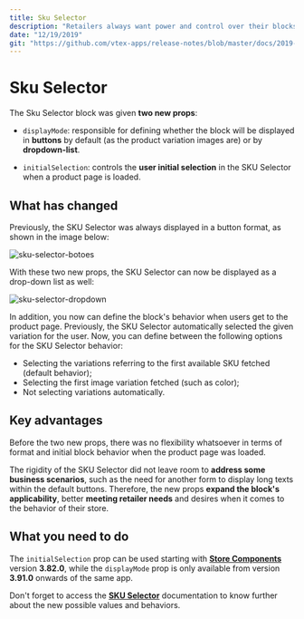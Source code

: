 ```yaml
---
title: Sku Selector
description: "Retailers always want power and control over their blocks. Not that I'm judging them, since they're more than right to want as much flexibility as possible for their stores. Therefore, meeting demand, new SKU Selector props (`initialSelection` and `displayMode`) are now here to get rid of block rigidity."
date: "12/19/2019"
git: "https://github.com/vtex-apps/release-notes/blob/master/docs/2019-week-48-49-50-51.md/sku-selector.md"
---
```


# Sku Selector

The Sku Selector block was given **two new props**: 

- `displayMode`: responsible for defining whether the block will be displayed in **buttons** by default (as the product variation images are) or by **dropdown-list**. 

- `initialSelection`: controls the **user initial selection** in the SKU Selector when a product page is loaded. 

## What has changed

Previously, the SKU Selector was always displayed in a button format, as shown in the image below:

![sku-selector-botoes](https://user-images.githubusercontent.com/52087100/71180509-1946ff00-2251-11ea-9606-3e7943df5be0.gif)

With these two new props, the SKU Selector can now be displayed as a drop-down list as well: 

![sku-selector-dropdown](https://user-images.githubusercontent.com/52087100/71180513-1946ff00-2251-11ea-8ec1-fa589ddc4ba4.gif)

In addition, you now can define the block's behavior when users get to the product page. Previously, the SKU Selector automatically selected the given variation for the user. Now, you can define between the following options for the SKU Selector behavior: 

- Selecting the variations referring to the first available SKU fetched (default behavior);
- Selecting the first image variation fetched (such as color);
- Not selecting variations automatically. 

## Key advantages 

Before the two new props, there was no flexibility whatsoever in terms of format and initial block behavior when the product page was loaded. 

The rigidity of the SKU Selector did not leave room to **address some business scenarios**, such as the need for another form to display long texts within the default buttons. Therefore, the new props **expand the block's applicability**, better **meeting retailer needs** and desires when it comes to the behavior of their store.

## What you need to do 

The `initialSelection` prop can be used starting with [**Store Components**](https://vtex.io/docs/components/all/vtex.store-components/) version **3.82.0**, while the `displayMode` prop is only available from version **3.91.0**  onwards of the same app. 

Don't forget to access the [**SKU Selector**](https://vtex.io/docs/components/all/vtex.store-components/sku-selector) documentation to know further about the new possible values and behaviors.
